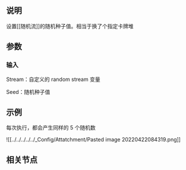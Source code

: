 
## 说明
设置[[随机流]]的随机种子值。相当于换了个指定卡牌堆


## 参数

### 输入

Stream：自定义的 random stream 变量

Seed：随机种子值

## 示例

每次执行，都会产生同样的 5 个随机数

![[../../../../../_Config/Attatchment/Pasted image 20220422084319.png]]





## 相关节点